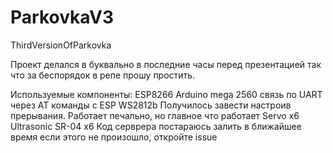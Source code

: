 # ParkovkaV3
 ThirdVersionOfParkovka


Проект делался в буквально в последние часы перед презентацией так что за беспорядок в репе прошу простить. 

Используемые компоненты:
ESP8266
Arduino mega 2560 связь по UART через AT команды c ESP
WS2812b
Получилось завести настроив прерывания. Работает печально, но главное что работает 
Servo x6 
Ultrasonic SR-04 x6
Код серврера постараюсь залить в ближайшее время если этого не произошло, откройте issue


